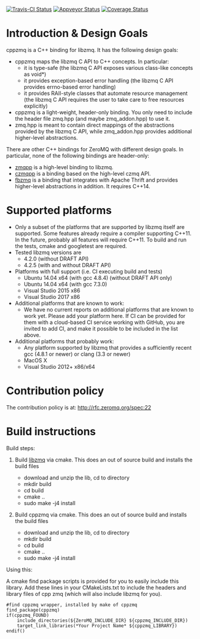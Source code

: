 [![Travis-CI Status](https://travis-ci.org/zeromq/cppzmq.svg?branch=master)](https://travis-ci.org/zeromq/cppzmq)
[![Appveyor Status](https://ci.appveyor.com/api/projects/status/bvi5axi8um7goh50/branch/master?svg=true)](https://ci.appveyor.com/project/zeromq/cppzmq/branch/master)
[![Coverage Status](https://coveralls.io/repos/github/zeromq/cppzmq/badge.svg?branch=master)](https://coveralls.io/github/zeromq/cppzmq?branch=master)

Introduction & Design Goals
===========================

cppzmq is a C++ binding for libzmq. It has the following design goals:
 - cppzmq maps the libzmq C API to C++ concepts. In particular:
   - it is type-safe (the libzmq C API exposes various class-like concepts as void*)
   - it provides exception-based error handling (the libzmq C API provides errno-based error handling)
   - it provides RAII-style classes that automate resource management (the libzmq C API requires the user to take care to free resources explicitly)
 - cppzmq is a light-weight, header-only binding. You only need to include the header file zmq.hpp (and maybe zmq_addon.hpp) to use it.
 - zmq.hpp is meant to contain direct mappings of the abstractions provided by the libzmq C API, while zmq_addon.hpp provides additional higher-level abstractions.

There are other C++ bindings for ZeroMQ with different design goals. In particular, none of the following bindings are header-only:
 - [zmqpp](https://github.com/zeromq/zmqpp) is a high-level binding to libzmq.
 - [czmqpp](https://github.com/zeromq/czmqpp) is a binding based on the high-level czmq API.
 - [fbzmq](https://github.com/facebook/fbzmq) is a binding that integrates with Apache Thrift and provides higher-level abstractions in addition. It requires C++14.

Supported platforms
===================

 - Only a subset of the platforms that are supported by libzmq itself are supported. Some features already require a compiler supporting C++11. In the future, probably all features will require C++11. To build and run the tests, cmake and googletest are required.
 - Tested libzmq versions are
   - 4.2.0 (without DRAFT API)
   - 4.2.5 (with and without DRAFT API)
 - Platforms with full support (i.e. CI executing build and tests)
   - Ubuntu 14.04 x64 (with gcc 4.8.4) (without DRAFT API only)
   - Ubuntu 14.04 x64 (with gcc 7.3.0)
   - Visual Studio 2015 x86
   - Visual Studio 2017 x86
 - Additional platforms that are known to work:
   - We have no current reports on additional platforms that are known to work yet. Please add your platform here. If CI can be provided for them with a cloud-based CI service working with GitHub, you are invited to add CI, and make it possible to be included in the list above.
 - Additional platforms that probably work:
   - Any platform supported by libzmq that provides a sufficiently recent gcc (4.8.1 or newer) or clang (3.3 or newer)
   - MacOS X
   - Visual Studio 2012+ x86/x64

Contribution policy
===================

The contribution policy is at: http://rfc.zeromq.org/spec:22

Build instructions
==================

Build steps:

1. Build [libzmq](https://github.com/zeromq/libzmq) via cmake. This does an out of source build and installs the build files
   - download and unzip the lib, cd to directory
   - mkdir build
   - cd build
   - cmake ..
   - sudo make -j4 install

2. Build cppzmq via cmake. This does an out of source build and installs the build files
   - download and unzip the lib, cd to directory
   - mkdir build
   - cd build
   - cmake ..
   - sudo make -j4 install

Using this:

A cmake find package scripts is provided for you to easily include this library.
Add these lines in your CMakeLists.txt to include the headers and library files of
cpp zmq (which will also include libzmq for you).

```
#find cppzmq wrapper, installed by make of cppzmq
find_package(cppzmq)
if(cppzmq_FOUND)
    include_directories(${ZeroMQ_INCLUDE_DIR} ${cppzmq_INCLUDE_DIR})
    target_link_libraries(*Your Project Name* ${cppzmq_LIBRARY})
endif()
```


